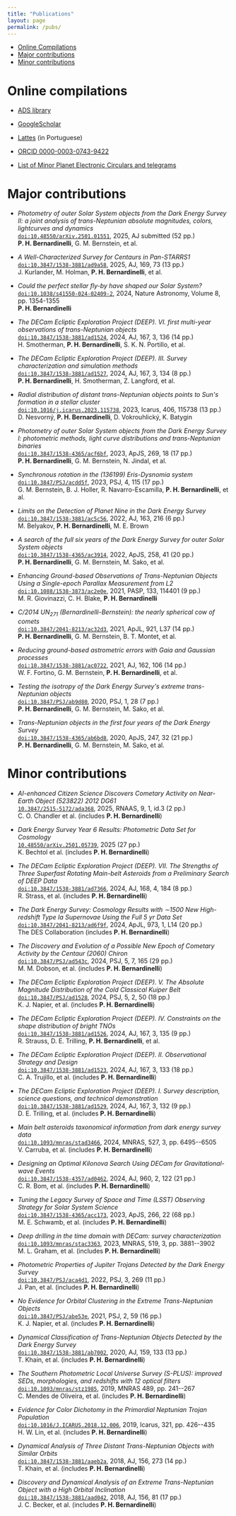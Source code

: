 ```yaml
---
title: "Publications"
layout: page
permalink: /pubs/
---
```



- [Online Compilations](#online-compilations)
- [Major contributions](#major-contributions)
- [Minor contributions](#minor-contributions)


# Online compilations

-   [ADS library](https://ui.adsabs.harvard.edu/public-libraries/qUR2U9_SQLScOJCUtxKUZA)

-   [GoogleScholar](https://scholar.google.com/citations?user=KK5AaY4AAAAJ&hl=en)

-   [Lattes](http://lattes.cnpq.br/2191790769808072) (in Portuguese)

-   [ORCID 0000-0003-0743-9422](https://orcid.org/0000-0003-0743-9422)

-   [List of Minor Planet Electronic Circulars and telegrams](http://pbernardinelli.com/mpec/)

# Major contributions

-   *Photometry of outer Solar System objects from the Dark Energy Survey II: a joint analysis of trans-Neptunian absolute magnitudes, colors, lightcurves and dynamics*\
    [`doi:10.48550/arXiv.2501.01551`](https://ui.adsabs.harvard.edu/abs/2025arXiv250101551B/abstract),
    2025, AJ submitted (52 pp.)\
    **P. H. Bernardinelli**, G. M. Bernstein, et al.

-   *A Well-Characterized Survey for Centaurs in Pan-STARRS1*\
    [`doi:10.3847/1538-3881/ad9a58`](https://ui.adsabs.harvard.edu/abs/2025AJ....169...73K/abstract),
    2025, AJ, 169, 73 (13 pp.)\
    J. Kurlander, M. Holman, **P. H. Bernardinelli**, et al.

-   *Could the perfect stellar fly-by have shaped our Solar System?*\
    [`doi:10.1038/s41550-024-02409-2`](https://ui.adsabs.harvard.edu/abs/2024NatAs...8.1354B/abstract),
    2024, Nature Astronomy, Volume 8, pp. 1354-1355\
    **P. H. Bernardinelli**

-   *The DECam Ecliptic Exploration Project (DEEP). VI. first multi-year observations of trans-Neptunian objects*\
    [`doi:10.3847/1538-3881/ad1524`](https://ui.adsabs.harvard.edu/abs/2024AJ....167..136S/abstract),
    2024, AJ, 167, 3, 136 (14 pp.)\
    H. Smotherman, **P. H. Bernardinelli**, S. K. N. Portillo, et al.

-   *The DECam Ecliptic Exploration Project (DEEP). III. Survey characterization and simulation methods*\
    [`doi:10.3847/1538-3881/ad1527`](https://ui.adsabs.harvard.edu/abs/2024AJ....167..134B/abstract),
    2024, AJ, 167, 3, 134 (8 pp.)\
    **P. H. Bernardinelli**, H. Smotherman, Z. Langford, et al. 

-   *Radial distribution of distant trans-Neptunian objects points to Sun's formation in a stellar cluster*\
    [`doi:10.1016/j.icarus.2023.115738`](https://ui.adsabs.harvard.edu/abs/2023Icar..40615738N/abstract),
    2023, Icarus, 406, 115738 (13 pp.)\
    D. Nesvorný, **P. H. Bernardinelli**, D. Vokrouhlický, K. Batygin

-   *Photometry of outer Solar System objects from the Dark Energy Survey I: photometric methods, light curve distributions and trans-Neptunian binaries*\
    [`doi:10.3847/1538-4365/acf6bf`](https://ui.adsabs.harvard.edu/abs/2023ApJS..269...18B/abstract),
    2023, ApJS, 269, 18 (17 pp.)\
    **P. H. Bernardinelli**, G. M. Bernstein, N. Jindal, et al.

-   *Synchronous rotation in the (136199) Eris-Dysnomia system*\
    [`doi:10.3847/PSJ/acdd5f`](https://ui.adsabs.harvard.edu/abs/2023PSJ.....4..115B/abstract),
    2023, PSJ, 4, 115 (17 pp.)\
    G. M. Bernstein, B. J. Holler, R. Navarro-Escamilla, **P. H.
    Bernardinelli**, et al.

-   *Limits on the Detection of Planet Nine in the Dark Energy Survey*\
    [`doi:10.3847/1538-3881/ac5c56`](https://ui.adsabs.harvard.edu/abs/2022AJ....163..216B/abstract),
    2022, AJ, 163, 216 (6 pp.)\
    M. Belyakov, **P. H. Bernardinelli**, M. E. Brown

-   *A search of the full six years of the Dark Energy Survey for outer Solar System objects*\
    [`doi:10.3847/1538-4365/ac3914`](https://ui.adsabs.harvard.edu/abs/2022ApJS..258...41B/abstract),
    2022, ApJS, 258, 41 (20 pp.)\
    **P. H. Bernardinelli**, G. M. Bernstein, M. Sako, et al.

-   *Enhancing Ground-based Observations of Trans-Neptunian Objects Using a Single-epoch Parallax Measurement from L2*\
    [`doi:10.1088/1538-3873/ac2e0e`](https://ui.adsabs.harvard.edu/abs/2021PASP..133k4401G/abstract),
    2021, PASP, 133, 114401 (9 pp.)\
    M. R. Giovinazzi, C. H. Blake, **P. H. Bernardinelli**

-   *C/2014 UN$_{271}$ (Bernardinelli-Bernstein): the nearly spherical cow of comets*\
    [`doi:10.3847/2041-8213/ac32d3`](https://ui.adsabs.harvard.edu/abs/2021ApJ...921L..37B/abstract),
    2021, ApJL, 921, L37 (14 pp.)\
    **P. H. Bernardinelli**, G. M. Bernstein, B. T. Montet, et al.

-   *Reducing ground-based astrometric errors with Gaia and Gaussian processes*\
    [`doi:10.3847/1538-3881/ac0722`](https://ui.adsabs.harvard.edu/abs/2021AJ....162..106F/abstract),
    2021, AJ, 162, 106 (14 pp.)\
    W. F. Fortino, G. M. Bernstein, **P. H. Bernardinelli**, et al.

-   *Testing the isotropy of the Dark Energy Survey's extreme trans-Neptunian objects*\
    [`doi:10.3847/PSJ/ab9d80`](https://ui.adsabs.harvard.edu/abs/2020PSJ.....1...28B/abstract),
    2020, PSJ, 1, 28 (7 pp.)\
    **P. H. Bernardinelli**, G. M. Bernstein, M. Sako, et al.

-   *Trans-Neptunian objects in the first four years of the Dark Energy Survey*\
    [`doi:10.3847/1538-4365/ab6bd8`](https://ui.adsabs.harvard.edu/abs/2020ApJS..247...32B/abstract),
    2020, ApJS, 247, 32 (21 pp.)\
    **P. H. Bernardinelli**, G. M. Bernstein, M. Sako, et al.

# Minor contributions
-   *AI-enhanced Citizen Science Discovers Cometary Activity on Near-Earth Object (523822) 2012 DG61*\
    [`10.3847/2515-5172/ada368`](https://ui.adsabs.harvard.edu/abs/2025RNAAS...9....3C/abstract),
    2025, RNAAS, 9, 1, id.3 (2 pp.)\
    C. O. Chandler et al. (includes **P. H. Bernardinelli**)

-   *Dark Energy Survey Year 6 Results: Photometric Data Set for Cosmology*\
    [`10.48550/arXiv.2501.05739`](https://ui.adsabs.harvard.edu/abs/2025arXiv250105739B/abstract),
    2025 (27 pp.)\
    K. Bechtol et al. (includes **P. H. Bernardinelli**)

-   *The DECam Ecliptic Exploration Project (DEEP). VII. The Strengths of Three Superfast Rotating Main-belt Asteroids from a Preliminary Search of DEEP Data*\
    [`doi:10.3847/1538-3881/ad7366`](https://ui.adsabs.harvard.edu/abs/2024AJ....168..184S/abstract),
    2024, AJ, 168, 4, 184 (8 pp.)\
    R. Strass, et al. (includes **P. H. Bernardinelli**)

-   *The Dark Energy Survey: Cosmology Results with ∼1500 New High-redshift Type Ia Supernovae Using the Full 5 yr Data Set*\
    [`doi:10.3847/2041-8213/ad6f9f`](https://ui.adsabs.harvard.edu/abs/2024ApJ...973L..14A/abstract),
    2024, ApJL, 973, 1, L14 (20 pp.)\
    The DES Collaboration (includes **P. H. Bernardinelli**)

-   *The Discovery and Evolution of a Possible New Epoch of Cometary Activity by the Centaur (2060) Chiron*\
    [`doi:10.3847/PSJ/ad543c`](https://ui.adsabs.harvard.edu/abs/2024PSJ.....5..165D/abstract),
    2024, PSJ, 5, 7, 165 (29 pp.)\
    M. M. Dobson, et al. (includes **P. H. Bernardinelli**)

-   *The DECam Ecliptic Exploration Project (DEEP). V. The Absolute Magnitude Distribution of the Cold Classical Kuiper Belt*\
    [`doi:10.3847/PSJ/ad1528`](https://ui.adsabs.harvard.edu/abs/2024PSJ.....5...50N/abstract),
    2024, PSJ, 5, 2, 50 (18 pp.)\
    K. J. Napier, et al. (includes **P. H. Bernardinelli**)

-   *The DECam Ecliptic Exploration Project (DEEP). IV. Constraints on the shape distribution of bright TNOs*\
    [`doi:10.3847/1538-3881/ad1526`](https://ui.adsabs.harvard.edu/abs/2024AJ....167..135S/abstract),
    2024, AJ, 167, 3, 135 (9 pp.)\
    R. Strauss, D. E. Trilling, **P. H. Bernardinelli**, et al.

-   *The DECam Ecliptic Exploration Project (DEEP). II. Observational Strategy and Design*\
    [`doi:10.3847/1538-3881/ad1523`](https://ui.adsabs.harvard.edu/abs/2024AJ....167..133T/abstract),
    2024, AJ, 167, 3, 133 (18 pp.)\
    C. A. Trujillo, et al. (includes **P. H. Bernardinelli**)

-   *The DECam Ecliptic Exploration Project (DEEP). I. Survey description, science questions, and technical demonstration*\
    [`doi:10.3847/1538-3881/ad1529`](https://ui.adsabs.harvard.edu/abs/2024AJ....167..132T/abstract),
    2024, AJ, 167, 3, 132 (9 pp.)\
    D. E. Trilling, et al. (includes **P. H. Bernardinelli**)

-   *Main belt asteroids taxonomical information from dark energy survey data*\
    [`doi:10.1093/mnras/stad3466`](https://ui.adsabs.harvard.edu/abs/2024MNRAS.527.6495C/abstract),
    2024, MNRAS, 527, 3, pp. 6495--6505\
    V. Carruba, et al. (includes **P. H. Bernardinelli**)

-   *Designing an Optimal Kilonova Search Using DECam for Gravitational-wave Events*\
    [`doi:10.3847/1538-4357/ad0462`](https://ui.adsabs.harvard.edu/abs/2024ApJ...960..122B/abstract),
    2024, AJ, 960, 2, 122 (21 pp.)\
    C. R. Bom, et al. (includes **P. H. Bernardinelli**)

-   *Tuning the Legacy Survey of Space and Time (LSST) Observing Strategy for Solar System Science*\
    [`doi:10.3847/1538-4365/acc173`](https://ui.adsabs.harvard.edu/abs/2023ApJS..266...22S/abstract),
    2023, ApJS, 266, 22 (68 pp.)\
    M. E. Schwamb, et al. (includes **P. H. Bernardinelli**)

-   *Deep drilling in the time domain with DECam: survey characterization*\
    [`doi:10.1093/mnras/stac3363`](https://ui.adsabs.harvard.edu/link_gateway/2023MNRAS.519.3881G/doi:10.1093/mnras/stac3363),
    2023, MNRAS, 519, 3, pp. 3881--3902\
    M. L. Graham, et al. (includes **P. H. Bernardinelli**)

-   *Photometric Properties of Jupiter Trojans Detected by the Dark Energy Survey*\
    [`doi:10.3847/PSJ/aca4d1`](https://ui.adsabs.harvard.edu/abs/2022PSJ.....3..269P/abstract),
    2022, PSJ, 3, 269 (11 pp.)\
    J. Pan, et al. (includes **P. H. Bernardinelli**)

-   *No Evidence for Orbital Clustering in the Extreme Trans-Neptunian Objects*\
    [`doi:10.3847/PSJ/abe53e`](https://ui.adsabs.harvard.edu/abs/2021PSJ.....2...59N/abstract),
    2021, PSJ, 2, 59 (16 pp.)\
    K. J. Napier, et al. (includes **P. H. Bernardinelli**)

-   *Dynamical Classification of Trans-Neptunian Objects Detected by the Dark Energy Survey*\
    [`doi:10.3847/1538-3881/ab7002`](https://ui.adsabs.harvard.edu/abs/2020AJ....159..133K/abstract),
    2020, AJ, 159, 133 (13 pp.)\
    T. Khain, et al. (includes **P. H. Bernardinelli**)

-   *The Southern Photometric Local Universe Survey (S-PLUS): improved SEDs, morphologies, and redshifts with 12 optical filters*\
    [`doi:10.1093/mnras/stz1985`](https://ui.adsabs.harvard.edu/abs/2019MNRAS.489..241M/abstract),
    2019, MNRAS 489, pp. 241--267\
    C. Mendes de Oliveira, et al. (includes **P. H. Bernardinelli**)

-   *Evidence for Color Dichotomy in the Primordial Neptunian Trojan Population*\
    [`doi:10.1016/J.ICARUS.2018.12.006`](https://ui.adsabs.harvard.edu/abs/2019Icar..321..426L/abstract),
    2019, Icarus, 321, pp. 426--435\
    H. W. Lin, et al. (includes **P. H. Bernardinelli**)

-   *Dynamical Analysis of Three Distant Trans-Neptunian Objects with Similar Orbits*\
    [`doi:10.3847/1538-3881/aaeb2a`](https://ui.adsabs.harvard.edu/abs/2018AJ....156..273K/abstract),
    2018, AJ, 156, 273 (14 pp.)\
    T. Khain, et al. (includes **P. H. Bernardinelli**)

-   *Discovery and Dynamical Analysis of an Extreme Trans-Neptunian Object with a High Orbital Inclination*\
    [`doi:10.3847/1538-3881/aad042`](https://ui.adsabs.harvard.edu/abs/2018AJ....156...81B/abstract),
    2018, AJ, 156, 81 (17 pp.)\
    J. C. Becker, et al. (includes **P. H. Bernardinelli**)
